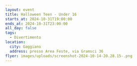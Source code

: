 ```yaml
---
layout: event
title: Halloween Teen - Under 16
starts_at: 2024-10-31T19:00:00
ends_at: 2024-10-31T23:00:00
all_day: false
tags:
  - Divertimento
location:
  city: Gaggiano
  address: presso Area Feste, via Gramsci 36
flyer: images/uploads/screenshot-2024-10-14-20.28.15-.png
---
```

